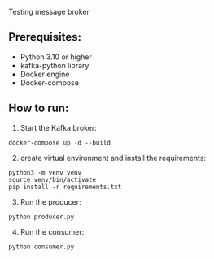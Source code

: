Testing message broker

## Prerequisites:

- Python 3.10 or higher
- kafka-python library
- Docker engine
- Docker-compose

## How to run:

1. Start the Kafka broker:

```
docker-compose up -d --build
```

2. create virtual environment and install the requirements:

```
python3 -m venv venv
source venv/bin/activate
pip install -r requirements.txt
```

3. Run the producer:

```
python producer.py
```

4. Run the consumer:

```
python consumer.py
```
